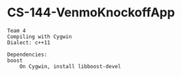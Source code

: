 # CS-144-VenmoKnockoffApp

	Team 4
	Compiling with Cygwin 
	Dialect: c++11
	
	Dependencies:
	boost
		On Cygwin, install libboost-devel
